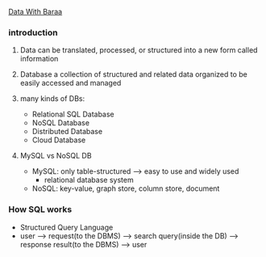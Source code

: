 [Data With Baraa](https://www.youtube.com/watch?v=NTgejLheGeU) 

### introduction
1. Data can be translated, processed, or structured into a new form called information
2. Database a collection of structured and related data organized to be easily accessed and managed

3. many kinds of DBs:
    - Relational SQL Database
    - NoSQL Database
    - Distributed Database
    - Cloud Database

4. MySQL vs NoSQL DB
    - MySQL: only table-structured --> easy to use and widely used
        - relational database system
    - NoSQL: key-value, graph store, column store, document


### How SQL works
- Structured Query Language
- user --> request(to the DBMS) --> search query(inside the DB) --> response result(to the DBMS) --> user